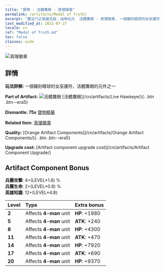```yaml
---
title: "寶物 - 活體鷹眼 - 真理徽章"
permalink: /artifacts/Medal of Truth/
excerpt: "魔法门之英雄无敌：战争纪元  活體鷹眼 - 真理徽章. 一個鑲刻眼球的女巫護符，活體鷹眼的元件之一"
last_modified_at: 2021-07-27
locale: cn
ref: "Medal of Truth.md"
toc: false
classes: wide
---
```


 ![真理徽章](/images/t/artifact_40333.png)



## 詳情

 **玩法詳解:** 一個鑲刻眼球的女巫護符，活體鷹眼的元件之一

 **Part of Artifact:** ![活體鷹眼](/images/t/icon_artifact_33.png) [活體鷹眼](/cn/artifacts/Live Hawkeye/){: .btn .btn--era5}

 **Dismantle: 75x** [寶物精華](/cn/Items/con_905/)

 **Related Item**: [真理徽章](/cn/Items/art_134/)

 **Quality:** [Orange Artifact Components](/cn/artifacts/Orange Artifact Components/){: .btn .btn--era5}

 **Upgrade cost:** [Artifact component upgrade cost](/cn/artifacts/Artifact Component Upgrade/)

## Artifact Component Bonus

  **兵團攻擊**: 4+(LEVEL\*1.6) %<br/>**兵團生命**: 2+(LEVEL\*0.8) %<br/>**英雄知識**: 12+(LEVEL\*4.8)

  |  Level  | Type |    Extra bonus  | 
  |:--------|:-----|:----------------| 
  | **2** | Affects **4-man** unit | **HP**: +1980 | 
  | **5** | Affects **4-man** unit | **ATK**: +240 | 
  | **8** | Affects **4-man** unit | **HP**: +4300 | 
  | **11** | Affects **4-man** unit | **ATK**: +470 | 
  | **14** | Affects **4-man** unit | **HP**: +7920 | 
  | **17** | Affects **4-man** unit | **ATK**: +690 | 
  | **20** | Affects **4-man** unit | **HP**: +9370 | 
